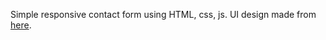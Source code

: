 Simple responsive contact form using HTML, css, js. UI design made from [here](https://dribbble.com/shots/3990314-Daily-UI-028-Contact-Us).
